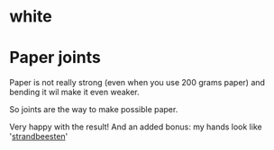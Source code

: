 # white

# Paper joints

Paper is not really strong (even when you use 200 grams paper) and bending it wil make it even weaker.

So joints are the way to make possible paper.

Very happy with the result! And an added bonus: my hands look like '[strandbeesten](http://www.strandbeest.com/photos.php)'